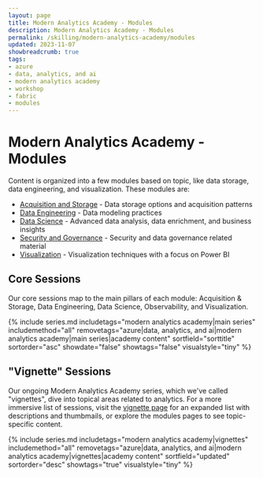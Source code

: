 ```yaml
---
layout: page
title: Modern Analytics Academy - Modules
description: Modern Analytics Academy - Modules
permalink: /skilling/modern-analytics-academy/modules
updated: 2023-11-07
showbreadcrumb: true
tags:
- azure
- data, analytics, and ai
- modern analytics academy
- workshop
- fabric
- modules
---
```


# Modern Analytics Academy - Modules

Content is organized into a few modules based on topic, like data storage, data engineering, and visualization. These modules are:

* [Acquisition and Storage](/PartnerResources/skilling/modern-analytics-academy/modules/acquisition) - Data storage options and acquisition patterns
* [Data Engineering](/PartnerResources/skilling/modern-analytics-academy/modules/engineering) - Data modeling practices
* [Data Science](/PartnerResources/skilling/modern-analytics-academy/modules/datascience) - Advanced data analysis, data enrichment, and business insights
* [Security and Governance](/PartnerResources/skilling/modern-analytics-academy/modules/governance) - Security and data governance related material
* [Visualization](/PartnerResources/skilling/modern-analytics-academy/modules/visualization) - Visualization techniques with a focus on Power BI

## Core Sessions

Our core sessions map to the main pillars of each module: Acquisition & Storage, Data Engineering, Data Science, Observability, and Visualization.

{% include series.md 
    includetags="modern analytics academy|main series" includemethod="all" 
    removetags="azure|data, analytics, and ai|modern analytics academy|main series|academy content" 
    sortfield="sorttitle" sortorder="asc" showdate="false" showtags="false"
    visualstyle="tiny"
%}

## "Vignette" Sessions

Our ongoing Modern Analytics Academy series, which we've called "vignettes", dive into topical areas related to analytics. For a more immersive list of sessions, visit the 
[vignette page](/PartnerResources/skilling/modern-analytics-academy/vignettes) for an expanded list with descriptions and thumbmails, or explore the modules pages to see topic-specific content.

{% include series.md 
    includetags="modern analytics academy|vignettes" includemethod="all" 
    removetags="azure|data, analytics, and ai|modern analytics academy|vignettes|academy content" 
    sortfield="updated" sortorder="desc" showtags="true"
    visualstyle="tiny"
%}
